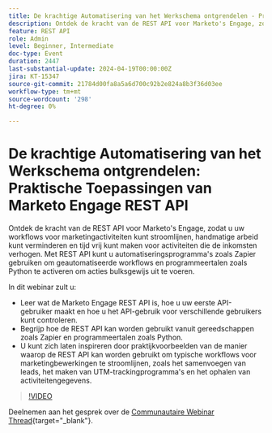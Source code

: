```yaml
---
title: De krachtige Automatisering van het Werkschema ontgrendelen - Praktische Toepassingen van Marketo Engage REST API
description: Ontdek de kracht van de REST API voor Marketo's Engage, zodat u uw workflows voor marketingactiviteiten kunt stroomlijnen, handmatige arbeid kunt verminderen en tijd vrij kunt maken voor activiteiten die de inkomsten verhogen. Met behulp van REST API kunt u automatiseringsprogramma's zoals Zapier gebruiken om geautomatiseerde workflows en programmeertalen zoals Python te activeren en acties bulksgewijs uit te voeren.In dit webinar zult u:- Leer wat de REST API van het Marketo Engage is, hoe u uw eerste API-gebruiker kunt maken en hoe u het gebruik van API voor verschillende gebruikers kunt controleren.- Begrijp hoe de REST API kan worden gebruikt vanuit gereedschappen zoals Zapier en programmeertalen zoals Python.- U kunt zich laten inspireren door praktijkvoorbeelden van de manier waarop de REST API kan worden gebruikt om typische workflows voor marketingbewerkingen te stroomlijnen, zoals het samenvoegen van leads, het maken van UTM-trackingprogramma's en het ophalen van activiteitengegevens.
feature: REST API
role: Admin
level: Beginner, Intermediate
doc-type: Event
duration: 2447
last-substantial-update: 2024-04-19T00:00:00Z
jira: KT-15347
source-git-commit: 21784d00fa8a5a6d700c92b2e824a8b3f36d03ee
workflow-type: tm+mt
source-wordcount: '298'
ht-degree: 0%

---
```



# De krachtige Automatisering van het Werkschema ontgrendelen: Praktische Toepassingen van Marketo Engage REST API

Ontdek de kracht van de REST API voor Marketo&#39;s Engage, zodat u uw workflows voor marketingactiviteiten kunt stroomlijnen, handmatige arbeid kunt verminderen en tijd vrij kunt maken voor activiteiten die de inkomsten verhogen. Met REST API kunt u automatiseringsprogramma&#39;s zoals Zapier gebruiken om geautomatiseerde workflows en programmeertalen zoals Python te activeren om acties bulksgewijs uit te voeren.

In dit webinar zult u:

- Leer wat de Marketo Engage REST API is, hoe u uw eerste API-gebruiker maakt en hoe u het API-gebruik voor verschillende gebruikers kunt controleren.
- Begrijp hoe de REST API kan worden gebruikt vanuit gereedschappen zoals Zapier en programmeertalen zoals Python.
- U kunt zich laten inspireren door praktijkvoorbeelden van de manier waarop de REST API kan worden gebruikt om typische workflows voor marketingbewerkingen te stroomlijnen, zoals het samenvoegen van leads, het maken van UTM-trackingprogramma&#39;s en het ophalen van activiteitengegevens.

>[!VIDEO](https://video.tv.adobe.com/v/3428435/?learn=on)


Deelnemen aan het gesprek over de [Communautaire Webinar Thread](https://nation.marketo.com/t5/product-discussions/webinar-april-17th-8am-pst-unlocking-powerful-workflow/td-p/346330){target="_blank"}.

